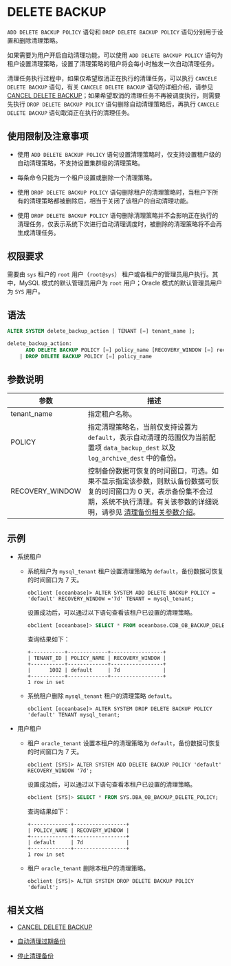 # DELETE BACKUP

`ADD DELETE BACKUP POLICY` 语句和 `DROP DELETE BACKUP POLICY` 语句分别用于设置和删除清理策略。

如果需要为用户开启自动清理功能，可以使用 `ADD DELETE BACKUP POLICY` 语句为租户设置清理策略，设置了清理策略的租户将会每小时触发一次自动清理任务。

清理任务执行过程中，如果仅希望取消正在执行的清理任务，可以执行 `CANCELE DELETE BACKUP` 语句，有关 `CANCELE DELETE BACKUP` 语句的详细介绍，请参见 [CANCEL DELETE BACKUP](900.cancel-delete-backup.md)；如果希望取消的清理任务不再被调度执行，则需要先执行 `DROP DELETE BACKUP POLICY` 语句删除自动清理策略后，再执行 `CANCELE DELETE BACKUP` 语句取消正在执行的清理任务。

## 使用限制及注意事项

* 使用 `ADD DELETE BACKUP POLICY` 语句设置清理策略时，仅支持设置租户级的自动清理策略，不支持设置集群级的清理策略。

* 每条命令只能为一个租户设置或删除一个清理策略。

* 使用 `DROP DELETE BACKUP POLICY` 语句删除租户的清理策略时，当租户下所有的清理策略都被删除后，相当于关闭了该租户的自动清理功能。

* 使用 `DROP DELETE BACKUP POLICY` 语句删除清理策略并不会影响正在执行的清理任务，仅表示系统下次进行自动清理调度时，被删除的清理策略将不会再生成清理任务。

## 权限要求

需要由 `sys` 租户的 `root` 用户（`root@sys`） 租户或各租户的管理员用户执行。其中，MySQL 模式的默认管理员用户为 `root` 用户；Oracle 模式的默认管理员用户为 `SYS` 用户。

## 语法

```sql
ALTER SYSTEM delete_backup_action [ TENANT [=] tenant_name ];

delete_backup_action:
      ADD DELETE BACKUP POLICY [=] policy_name [RECOVERY_WINDOW [=] recovery_window]
    | DROP DELETE BACKUP POLICY [=] policy_name
```

## 参数说明

| 参数            | 描述                                                                                                               |
|-----------------|--------------------------------------------------------------------------------------------------------------------|
| tenant_name     | 指定租户名称。                                                                                                      |
| POLICY          | 指定清理策略名，当前仅支持设置为 `default`，表示自动清理的范围仅为当前配置项 `data_backup_dest` 以及 `log_archive_dest` 中的备份。 |
| RECOVERY_WINDOW | 控制备份数据可恢复的时间窗口，可选。如果不显示指定该参数，则默认备份数据可恢复的时间窗口为 0 天，表示备份集不会过期，系统不执行清理。有关该参数的详细说明，请参见 [清理备份相关参数介绍](../../../../../600.manage/600.backup-and-recovery/500.clear-backup-data/500.parameters-of-cleaning-up-backup.md)。 |

## 示例

* 系统租户

  * 系统租户为 `mysql_tenant` 租户设置清理策略为 `default`，备份数据可恢复的时间窗口为 7 天。

    ```shell
    obclient [oceanbase]> ALTER SYSTEM ADD DELETE BACKUP POLICY = 'default' RECOVERY_WINDOW ='7d' TENANT = mysql_tenant;
    ```

    设置成功后，可以通过以下语句查看该租户已设置的清理策略。

    ```sql
    obclient [oceanbase]> SELECT * FROM oceanbase.CDB_OB_BACKUP_DELETE_POLICY WHERE TENANT_ID=1002;
    ```

    查询结果如下：

    ```shell
    +-----------+-------------+-----------------+
    | TENANT_ID | POLICY_NAME | RECOVERY_WINDOW |
    +-----------+-------------+-----------------+
    |      1002 | default     | 7d              |
    +-----------+-------------+-----------------+
    1 row in set
    ```

  * 系统租户删除 `mysql_tenant` 租户的清理策略 `default`。

    ```shell
    obclient [oceanbase]> ALTER SYSTEM DROP DELETE BACKUP POLICY 'default' TENANT mysql_tenant;
    ```

* 用户租户

  * 租户 `oracle_tenant` 设置本租户的清理策略为 `default`，备份数据可恢复的时间窗口为 7 天。

    ```shell
    obclient [SYS]> ALTER SYSTEM ADD DELETE BACKUP POLICY 'default' RECOVERY_WINDOW '7d';
    ```

    设置成功后，可以通过以下语句查看本租户已设置的清理策略。

    ```sql
    obclient [SYS]> SELECT * FROM SYS.DBA_OB_BACKUP_DELETE_POLICY;
    ```

    查询结果如下：

    ```shell
    +-------------+-----------------+
    | POLICY_NAME | RECOVERY_WINDOW |
    +-------------+-----------------+
    | default     | 7d              |
    +-------------+-----------------+
    1 row in set
    ```

  * 租户 `oracle_tenant` 删除本租户的清理策略。

    ```shell
    obclient [SYS]> ALTER SYSTEM DROP DELETE BACKUP POLICY 'default';
    ```

## 相关文档

* [CANCEL DELETE BACKUP](900.cancel-delete-backup.md)

* [自动清理过期备份](../../../../../600.manage/600.backup-and-recovery/500.clear-backup-data/100.cleaning-up-backed-up-data-automatically.md)

* [停止清理备份](../../../../../600.manage/600.backup-and-recovery/500.clear-backup-data/200.stop-cleaning-backup-data.md)
